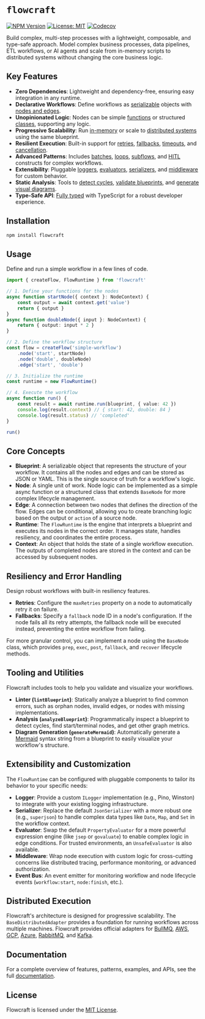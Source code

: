 # `flowcraft`

[![NPM Version](https://img.shields.io/npm/v/flowcraft.svg)](https://www.npmjs.com/package/flowcraft)
[![License: MIT](https://img.shields.io/badge/License-MIT-yellow.svg)](https://opensource.org/licenses/MIT)
[![Codecov](https://img.shields.io/codecov/c/github/gorango/flowcraft/master)](https://codecov.io/github/gorango/flowcraft)

Build complex, multi-step processes with a lightweight, composable, and type-safe approach. Model complex business processes, data pipelines, ETL workflows, or AI agents and scale from in-memory scripts to distributed systems without changing the core business logic.

## Key Features

-   **Zero Dependencies**: Lightweight and dependency-free, ensuring easy integration in any runtime.
-   **Declarative Workflows**: Define workflows as [serializable](https://flowcraft.js.org/guide/core-concepts#workflow-blueprint) objects with [nodes and edges](https://flowcraft.js.org/guide/core-concepts#nodes-edges).
-   **Unopinionated Logic**: Nodes can be simple [functions](https://flowcraft.js.org/guide/core-concepts#function-based-nodes) or structured [classes](https://flowcraft.js.org/guide/core-concepts#class-based-nodes), supporting any logic.
-   **Progressive Scalability**: Run [in-memory](https://flowcraft.js.org/guide/fluent) or scale to [distributed systems](https://flowcraft.js.org/guide/distributed-execution) using the same blueprint.
-   **Resilient Execution**: Built-in support for [retries](https://flowcraft.js.org/guide/error-handling#retries), [fallbacks](https://flowcraft.js.org/guide/error-handling#fallbacks), [timeouts](https://flowcraft.js.org/guide/core-concepts#config), and [cancellation](https://flowcraft.js.org/guide/core-concepts#cancellation).
-   **Advanced Patterns**: Includes [batches](https://flowcraft.js.org/guide/batches), [loops](https://flowcraft.js.org/guide/loops), [subflows](https://flowcraft.js.org/guide/subflows), and [HITL](https://flowcraft.js.org/guide/hitl) constructs for complex workflows.
-   **Extensibility**: Pluggable [loggers](https://flowcraft.js.org/guide/loggers), [evaluators](https://flowcraft.js.org/guide/evaluators), [serializers](https://flowcraft.js.org/guide/serializers), and [middleware](https://flowcraft.js.org/guide/middleware) for custom behavior.
-   **Static Analysis**: Tools to [detect cycles](https://flowcraft.js.org/guide/static-analysis#detecting-cycles), [validate blueprints](https://flowcraft.js.org/guide/static-analysis#linting-a-blueprint), and [generate visual diagrams](https://flowcraft.js.org/guide/visualizing-workflows#generatemermaid).
-   **Type-Safe API**: [Fully typed](https://flowcraft.js.org/guide/core-concepts#context) with TypeScript for a robust developer experience.

## Installation

```bash
npm install flowcraft
```


## Usage

Define and run a simple workflow in a few lines of code.

```typescript
import { createFlow, FlowRuntime } from 'flowcraft'

// 1. Define your functions for the nodes
async function startNode({ context }: NodeContext) {
	const output = await context.get('value')
	return { output }
}
async function doubleNode({ input }: NodeContext) {
	return { output: input * 2 }
}

// 2. Define the workflow structure
const flow = createFlow('simple-workflow')
	.node('start', startNode)
	.node('double', doubleNode)
	.edge('start', 'double')

// 3. Initialize the runtime
const runtime = new FlowRuntime()

// 4. Execute the workflow
async function run() {
	const result = await runtime.run(blueprint, { value: 42 })
	console.log(result.context) // { start: 42, double: 84 }
	console.log(result.status) // 'completed'
}

run()
```

## Core Concepts

-   **Blueprint**: A serializable object that represents the structure of your workflow. It contains all the nodes and edges and can be stored as JSON or YAML. This is the single source of truth for a workflow's logic.
-   **Node**: A single unit of work. Node logic can be implemented as a simple async function or a structured class that extends `BaseNode` for more complex lifecycle management.
-   **Edge**: A connection between two nodes that defines the direction of the flow. Edges can be conditional, allowing you to create branching logic based on the output or `action` of a source node.
-   **Runtime**: The `FlowRuntime` is the engine that interprets a blueprint and executes its nodes in the correct order. It manages state, handles resiliency, and coordinates the entire process.
-   **Context**: An object that holds the state of a single workflow execution. The outputs of completed nodes are stored in the context and can be accessed by subsequent nodes.

## Resiliency and Error Handling

Design robust workflows with built-in resiliency features.

-   **Retries**: Configure the `maxRetries` property on a node to automatically retry it on failure.
-   **Fallbacks**: Specify a `fallback` node ID in a node's configuration. If the node fails all its retry attempts, the fallback node will be executed instead, preventing the entire workflow from failing.

For more granular control, you can implement a node using the `BaseNode` class, which provides `prep`, `exec`, `post`, `fallback`, and `recover` lifecycle methods.

## Tooling and Utilities

Flowcraft includes tools to help you validate and visualize your workflows.

-   **Linter (`lintBlueprint`)**: Statically analyze a blueprint to find common errors, such as orphan nodes, invalid edges, or nodes with missing implementations.
-   **Analysis (`analyzeBlueprint`)**: Programmatically inspect a blueprint to detect cycles, find start/terminal nodes, and get other graph metrics.
-   **Diagram Generation (`generateMermaid`)**: Automatically generate a [Mermaid](https://mermaid-js.github.io/mermaid/#/) syntax string from a blueprint to easily visualize your workflow's structure.

## Extensibility and Customization

The `FlowRuntime` can be configured with pluggable components to tailor its behavior to your specific needs:

-   **Logger**: Provide a custom `ILogger` implementation (e.g., Pino, Winston) to integrate with your existing logging infrastructure.
-   **Serializer**: Replace the default `JsonSerializer` with a more robust one (e.g., `superjson`) to handle complex data types like `Date`, `Map`, and `Set` in the workflow context.
-   **Evaluator**: Swap the default `PropertyEvaluator` for a more powerful expression engine (like `jsep` or `govaluate`) to enable complex logic in edge conditions. For trusted environments, an `UnsafeEvaluator` is also available.
-   **Middleware**: Wrap node execution with custom logic for cross-cutting concerns like distributed tracing, performance monitoring, or advanced authorization.
-   **Event Bus**: An event emitter for monitoring workflow and node lifecycle events (`workflow:start`, `node:finish`, etc.).

## Distributed Execution

Flowcraft's architecture is designed for progressive scalability. The `BaseDistributedAdapter` provides a foundation for running workflows across multiple machines. Flowcraft provides official adapters for [BullMQ](https://www.npmjs.com/package/@flowcraft/bullmq-adapter), [AWS](https://www.npmjs.com/package/@flowcraft/sqs-adapter), [GCP](https://www.npmjs.com/package/@flowcraft/gcp-adapter), [Azure](https://www.npmjs.com/package/@flowcraft/azure-adapter), [RabbitMQ](https://www.npmjs.com/package/@flowcraft/rabbitmq-adapter), and [Kafka](https://www.npmjs.com/package/@flowcraft/kafka-adapter).

## Documentation

For a complete overview of features, patterns, examples, and APIs, see the full [documentation](https://flowcraft.js.org/).

## License

Flowcraft is licensed under the [MIT License](LICENSE).
